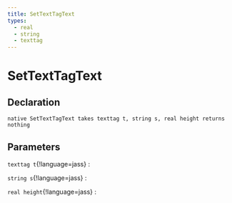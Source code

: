 ```yaml
---
title: SetTextTagText
types:
  - real
  - string
  - texttag
---
```


# SetTextTagText

## Declaration

```jass
native SetTextTagText takes texttag t, string s, real height returns nothing
```

## Parameters
`texttag t`{!language=jass}
: 

`string s`{!language=jass}
: 

`real height`{!language=jass}
: 
